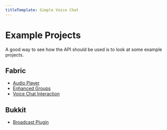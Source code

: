 ```yaml
---
titleTemplate: Simple Voice Chat
---
```


# Example Projects

A good way to see how the API should be used is to look at some example projects.

## Fabric

- [Audio Player](https://github.com/henkelmax/audio-player)
- [Enhanced Groups](https://github.com/henkelmax/enhanced-groups)
- [Voice Chat Interaction](https://github.com/henkelmax/voicechat-interaction)


## Bukkit

- [Broadcast Plugin](https://github.com/henkelmax/voicechat-broadcast-plugin)
